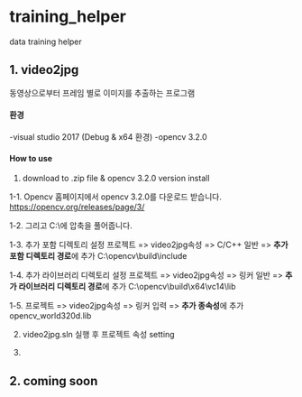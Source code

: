 # training_helper
data training helper

## 1. video2jpg
동영상으로부터 프레임 별로 이미지를 추출하는 프로그램

#### 환경
-visual studio 2017 (Debug & x64 환경)
-opencv 3.2.0

#### How to use

1. download to .zip file & opencv 3.2.0 version install

1-1. Opencv 홈페이지에서 opencv 3.2.0를 다운로드 받습니다. 
https://opencv.org/releases/page/3/

1-2. 그리고 C:\에 압축을 풀어줍니다.

1-3. 추가 포함 디렉토리 설정
프로젝트 => video2jpg속성 => C/C++ 일반 => **추가 포함 디렉토리 경로**에 추가
C:\opencv\build\include

1-4. 추가 라이브러리 디렉토리 설정
프로젝트 => video2jpg속성 => 링커 일반 => **추가 라이브러리 디렉토리 경로**에 추가
C:\opencv\build\x64\vc14\lib

1-5. 
프로젝트 => video2jpg속성 => 링커 입력 => **추가 종속성**에 추가
opencv_world320d.lib





2. video2jpg.sln 실행 후 프로젝트 속성 setting

3.


## 2. coming soon


